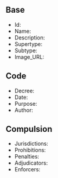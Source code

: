 ## Base
- <span class="text-field" data-tooltip="Text">Id</span>: 
- <span class="text-field" data-tooltip="Text">Name</span>: 
- <span class="text-field" data-tooltip="Text">Description</span>: 
- <span class="text-field" data-tooltip="Text">Supertype</span>: 
- <span class="text-field" data-tooltip="Text">Subtype</span>: 
- <span class="text-field" data-tooltip="Text">Image_URL</span>: 

## Code
- <span class="text-field" data-tooltip="Text">Decree</span>: 
- <span class="number-field" data-tooltip="Number, max: 0">Date</span>: 
- <span class="text-field" data-tooltip="Text">Purpose</span>: 
- <span class="link-field" data-tooltip="Single Institution">Author</span>: 

## Compulsion
- <span class="multi-link-field" data-tooltip="Multi Location">Jurisdictions</span>: 
- <span class="multi-link-field" data-tooltip="Multi Construct">Prohibitions</span>: 
- <span class="multi-link-field" data-tooltip="Multi Construct">Penalties</span>: 
- <span class="multi-link-field" data-tooltip="Multi Title">Adjudicators</span>: 
- <span class="multi-link-field" data-tooltip="Multi Title">Enforcers</span>: 

